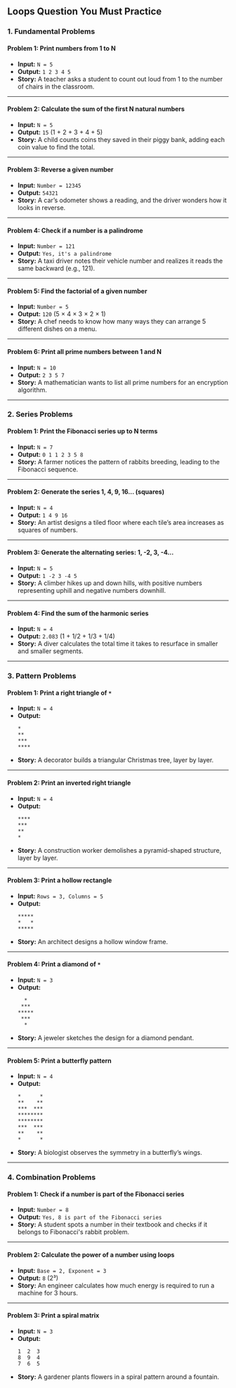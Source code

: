 ## Loops Question You Must Practice

### **1. Fundamental Problems**

#### **Problem 1: Print numbers from 1 to N**
- **Input:** `N = 5`
- **Output:** `1 2 3 4 5`
- **Story:** A teacher asks a student to count out loud from 1 to the number of chairs in the classroom.

---

#### **Problem 2: Calculate the sum of the first N natural numbers**
- **Input:** `N = 5`
- **Output:** `15` (1 + 2 + 3 + 4 + 5)
- **Story:** A child counts coins they saved in their piggy bank, adding each coin value to find the total.

---

#### **Problem 3: Reverse a given number**
- **Input:** `Number = 12345`
- **Output:** `54321`
- **Story:** A car’s odometer shows a reading, and the driver wonders how it looks in reverse.

---

#### **Problem 4: Check if a number is a palindrome**
- **Input:** `Number = 121`
- **Output:** `Yes, it's a palindrome`
- **Story:** A taxi driver notes their vehicle number and realizes it reads the same backward (e.g., 121).

---

#### **Problem 5: Find the factorial of a given number**
- **Input:** `Number = 5`
- **Output:** `120` (5 × 4 × 3 × 2 × 1)
- **Story:** A chef needs to know how many ways they can arrange 5 different dishes on a menu.

---

#### **Problem 6: Print all prime numbers between 1 and N**
- **Input:** `N = 10`
- **Output:** `2 3 5 7`
- **Story:** A mathematician wants to list all prime numbers for an encryption algorithm.

---

### **2. Series Problems**

#### **Problem 1: Print the Fibonacci series up to N terms**
- **Input:** `N = 7`
- **Output:** `0 1 1 2 3 5 8`
- **Story:** A farmer notices the pattern of rabbits breeding, leading to the Fibonacci sequence.

---

#### **Problem 2: Generate the series 1, 4, 9, 16... (squares)**
- **Input:** `N = 4`
- **Output:** `1 4 9 16`
- **Story:** An artist designs a tiled floor where each tile’s area increases as squares of numbers.

---

#### **Problem 3: Generate the alternating series: 1, -2, 3, -4...**
- **Input:** `N = 5`
- **Output:** `1 -2 3 -4 5`
- **Story:** A climber hikes up and down hills, with positive numbers representing uphill and negative numbers downhill.

---

#### **Problem 4: Find the sum of the harmonic series**
- **Input:** `N = 4`
- **Output:** `2.083` (1 + 1/2 + 1/3 + 1/4)
- **Story:** A diver calculates the total time it takes to resurface in smaller and smaller segments.

---

### **3. Pattern Problems**

#### **Problem 1: Print a right triangle of `*`**
- **Input:** `N = 4`
- **Output:**
  ```
  *
  **
  ***
  ****
  ```
- **Story:** A decorator builds a triangular Christmas tree, layer by layer.

---

#### **Problem 2: Print an inverted right triangle**
- **Input:** `N = 4`
- **Output:**
  ```
  ****
  ***
  **
  *
  ```
- **Story:** A construction worker demolishes a pyramid-shaped structure, layer by layer.

---

#### **Problem 3: Print a hollow rectangle**
- **Input:** `Rows = 3, Columns = 5`
- **Output:**
  ```
  *****
  *   *
  *****
  ```
- **Story:** An architect designs a hollow window frame.

---

#### **Problem 4: Print a diamond of `*`**
- **Input:** `N = 3`
- **Output:**
  ```
    *
   ***
  *****
   ***
    *
  ```
- **Story:** A jeweler sketches the design for a diamond pendant.

---

#### **Problem 5: Print a butterfly pattern**
- **Input:** `N = 4`
- **Output:**
  ```
  *      *
  **    **
  ***  ***
  ********
  ********
  ***  ***
  **    **
  *      *
  ```
- **Story:** A biologist observes the symmetry in a butterfly’s wings.

---

### **4. Combination Problems**

#### **Problem 1: Check if a number is part of the Fibonacci series**
- **Input:** `Number = 8`
- **Output:** `Yes, 8 is part of the Fibonacci series`
- **Story:** A student spots a number in their textbook and checks if it belongs to Fibonacci's rabbit problem.

---

#### **Problem 2: Calculate the power of a number using loops**
- **Input:** `Base = 2, Exponent = 3`
- **Output:** `8` (2³)
- **Story:** An engineer calculates how much energy is required to run a machine for 3 hours.

---

#### **Problem 3: Print a spiral matrix**
- **Input:** `N = 3`
- **Output:**
  ```
  1  2  3
  8  9  4
  7  6  5
  ```
- **Story:** A gardener plants flowers in a spiral pattern around a fountain.